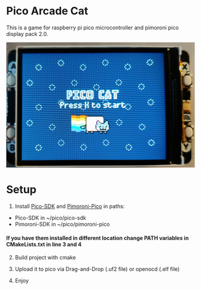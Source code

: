# Pico Arcade Cat 

This is a game for raspberry pi pico microcontroller and pimoroni pico display pack 2.0.

![](https://github.com/Cyberus2603/PicoArcadeCat/blob/master/github_images/img1.jpg)

# Setup

1. Install [Pico-SDK](https://github.com/raspberrypi/pico-sdk) and [Pimoroni-Pico](https://github.com/pimoroni/pimoroni-pico) in paths:

- Pico-SDK in ~/pico/pico-sdk
- Pimoroni-SDK in ~/pico/pimoroni-pico

#### If you have them installed in different location change PATH variables in CMakeLists.txt in line 3 and 4

2. Build project with cmake

3. Upload it to pico via Drag-and-Drop (.uf2 file) or openocd (.elf file)

4. Enjoy